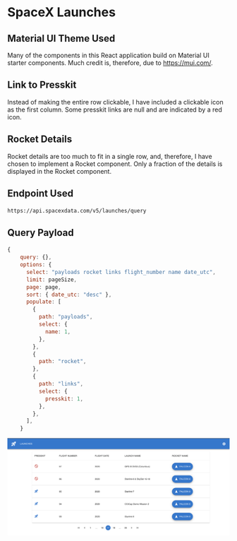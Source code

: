 # SpaceX Launches

## Material UI Theme Used

Many of the components in this React application build on Material UI starter components.
Much credit is, therefore, due to https://mui.com/.

## Link to Presskit

Instead of making the entire row clickable, I have included a clickable icon as the first column.
Some presskit links are null and are indicated by a red icon.

## Rocket Details

Rocket details are too much to fit in a single row, and, therefore, I have chosen to implement
a Rocket component.
Only a fraction of the details is displayed in the Rocket component.

## Endpoint Used

```https://api.spacexdata.com/v5/launches/query```

## Query Payload

```javascript
{
    query: {},
    options: {
      select: "payloads rocket links flight_number name date_utc",
      limit: pageSize,
      page: page,
      sort: { date_utc: "desc" },
      populate: [
        {
          path: "payloads",
          select: {
            name: 1,
          },
        },
        {
          path: "rocket",
        },
        {
          path: "links",
          select: {
            presskit: 1,
          },
        },
      ],
    }
```

![Screen Shot](public/spacex.png)

